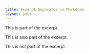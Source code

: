 ```yaml
---
title: Excerpt Separator in Markdown
layout: post
---
```

This is part of the excerpt.

This is also part of the excerpt.

<!--more-->

This is not part of the excerpt.
